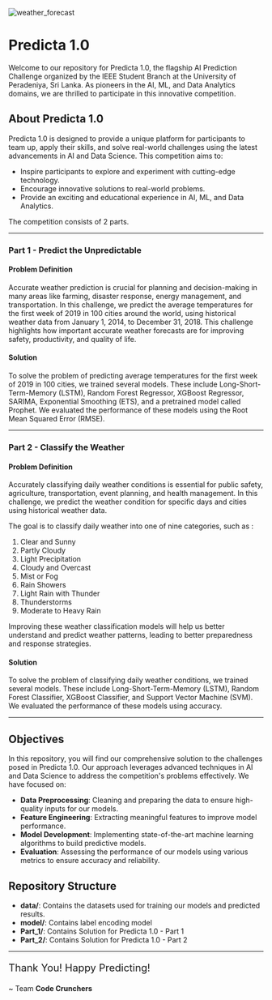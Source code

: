 ![weather_forecast](https://github.com/SewminaFernando/Predicta_Solutions/assets/125371767/3dd0c95b-6a85-4e5e-9ffc-b9ca1cd6a858)


# Predicta 1.0

Welcome to our repository for Predicta 1.0, the flagship AI Prediction Challenge organized by the IEEE Student Branch at the University of Peradeniya, Sri Lanka. As pioneers in the AI, ML, and Data Analytics domains, we are thrilled to participate in this innovative competition.

## About Predicta 1.0
Predicta 1.0 is designed to provide a unique platform for participants to team up, apply their skills, and solve real-world challenges using the latest advancements in AI and Data Science. This competition aims to:

- Inspire participants to explore and experiment with cutting-edge technology.
- Encourage innovative solutions to real-world problems.
- Provide an exciting and educational experience in AI, ML, and Data Analytics.

The competition consists of 2 parts.

<hr>

### Part 1 - Predict the Unpredictable 
#### Problem Definition
Accurate weather prediction is crucial for planning and decision-making in many areas like farming, disaster response, energy management, and transportation. In this challenge, we predict the average temperatures for the first week of 2019 in 100 cities around the world, using historical weather data from January 1, 2014, to December 31, 2018. This challenge highlights how important accurate weather forecasts are for improving safety, productivity, and quality of life.

#### Solution
To solve the problem of predicting average temperatures for the first week of 2019 in 100 cities, we trained several models. These include Long-Short-Term-Memory (LSTM), Random Forest Regressor, XGBoost Regressor, SARIMA, Exponential Smoothing (ETS), and a pretrained model called Prophet. We evaluated the performance of these models using the Root Mean Squared Error (RMSE).

<hr>

### Part 2 - Classify the Weather
#### Problem Definition
Accurately classifying daily weather conditions is essential for public safety, agriculture, transportation, event planning, and health management. In this challenge, we predict the weather condition for specific days and cities using historical weather data. 

The goal is to classify daily weather into one of nine categories, such as :
1. Clear and Sunny
2. Partly Cloudy
3. Light Precipitation
4. Cloudy and Overcast
5. Mist or Fog
6. Rain Showers
7. Light Rain with Thunder
8. Thunderstorms
9. Moderate to Heavy Rain

Improving these weather classification models will help us better understand and predict weather patterns, leading to better preparedness and response strategies.

#### Solution
To solve the problem of classifying daily weather conditions, we trained several models. These include Long-Short-Term-Memory (LSTM), Random Forest Classifier, XGBoost Classifier, and Support Vector Machine (SVM). We evaluated the performance of these models using accuracy.
<hr>

## Objectives
In this repository, you will find our comprehensive solution to the challenges posed in Predicta 1.0. Our approach leverages advanced techniques in AI and Data Science to address the competition's problems effectively. We have focused on:

- **Data Preprocessing**: Cleaning and preparing the data to ensure high-quality inputs for our models.
- **Feature Engineering**: Extracting meaningful features to improve model performance.
- **Model Development**: Implementing state-of-the-art machine learning algorithms to build predictive models.
- **Evaluation**: Assessing the performance of our models using various metrics to ensure accuracy and reliability.

## Repository Structure
- **data/**: Contains the datasets used for training our models and predicted results.
- **model/**: Contains label encoding model
- **Part_1/**: Contains Solution for Predicta 1.0 - Part 1
- **Part_2/**: Contains Solution for Predicta 1.0 - Part 2

<hr>

<p style="font-size:20px">Thank You! Happy Predicting!</p>

~ Team **Code Crunchers**
